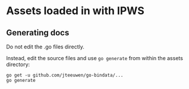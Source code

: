# Assets loaded in with IPWS

## Generating docs

Do not edit the .go files directly.

Instead, edit the source files and use `go generate` from within the
assets directory:

```
go get -u github.com/jteeuwen/go-bindata/...
go generate
```
